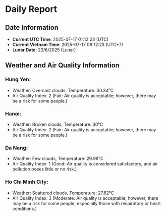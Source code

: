 # Daily Report
## Date Information
- **Current UTC Time**: 2025-07-17 01:12:23 (UTC)
- **Current Vietnam Time**: 2025-07-17 08:12:23 (UTC+7)
- **Lunar Date**: 23/6/2025 (Lunar)

## Weather and Air Quality Information

### Hung Yen:
- Weather: Overcast clouds, Temperature: 30.34°C
- Air Quality Index: 2 (Fair: Air quality is acceptable; however, there may be a risk for some people.)

### Hanoi:
- Weather: Broken clouds, Temperature: 30°C
- Air Quality Index: 2 (Fair: Air quality is acceptable; however, there may be a risk for some people.)

### Da Nang:
- Weather: Few clouds, Temperature: 29.99°C
- Air Quality Index: 1 (Good: Air quality is considered satisfactory, and air pollution poses little or no risk.)

### Ho Chi Minh City:
- Weather: Scattered clouds, Temperature: 27.82°C
- Air Quality Index: 3 (Moderate: Air quality is acceptable; however, there may be a risk for some people, especially those with respiratory or heart conditions.)
